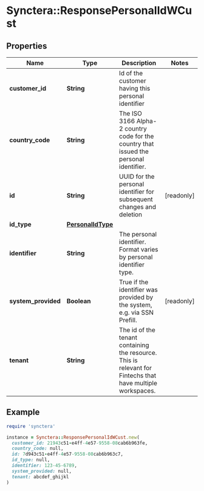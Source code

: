 # Synctera::ResponsePersonalIdWCust

## Properties

| Name | Type | Description | Notes |
| ---- | ---- | ----------- | ----- |
| **customer_id** | **String** | Id of the customer having this personal identifier |  |
| **country_code** | **String** | The ISO 3166 Alpha-2 country code for the country that issued the personal identifier.  |  |
| **id** | **String** | UUID for the personal identifier for subsequent changes and deletion | [readonly] |
| **id_type** | [**PersonalIdType**](PersonalIdType.md) |  |  |
| **identifier** | **String** | The personal identifier. Format varies by personal identifier type. |  |
| **system_provided** | **Boolean** | True if the identifier was provided by the system, e.g. via SSN Prefill. | [readonly] |
| **tenant** | **String** | The id of the tenant containing the resource. This is relevant for Fintechs that have multiple workspaces.  |  |

## Example

```ruby
require 'synctera'

instance = Synctera::ResponsePersonalIdWCust.new(
  customer_id: 21943c51-e4ff-4e57-9558-08cab6b963fe,
  country_code: null,
  id: 7d943c51-e4ff-4e57-9558-08cab6b963c7,
  id_type: null,
  identifier: 123-45-6789,
  system_provided: null,
  tenant: abcdef_ghijkl
)
```

